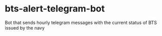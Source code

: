 # bts-alert-telegram-bot
Bot that sends hourly telegram messages with the current status of BTS issued by the navy
